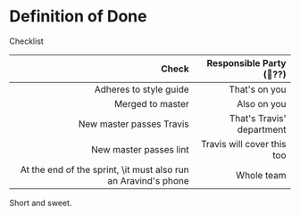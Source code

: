 # Definition of Done

Checklist

| Check | Responsible Party (:beers:??)|
| ------:| -----------:|
| Adheres to style guide   | That's on you |
| Merged to master | Also on you |
| New master passes Travis  | That's Travis' department |
|  New master passes lint | Travis will cover this too |
| At the end of the sprint, \\it must also run an Aravind's phone | Whole team |

Short and sweet.

